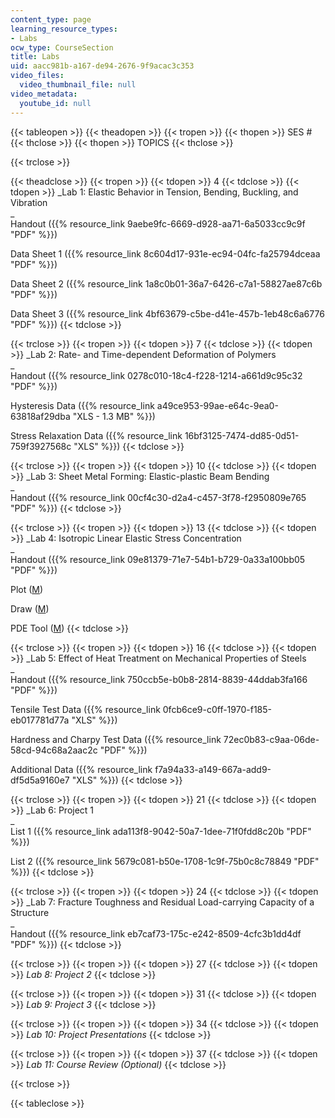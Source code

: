 ```yaml
---
content_type: page
learning_resource_types:
- Labs
ocw_type: CourseSection
title: Labs
uid: aacc981b-a167-de94-2676-9f9acac3c353
video_files:
  video_thumbnail_file: null
video_metadata:
  youtube_id: null
---
```


{{< tableopen >}}
{{< theadopen >}}
{{< tropen >}}
{{< thopen >}}
SES #
{{< thclose >}}
{{< thopen >}}
TOPICS
{{< thclose >}}

{{< trclose >}}

{{< theadclose >}}
{{< tropen >}}
{{< tdopen >}}
4
{{< tdclose >}}
{{< tdopen >}}
_Lab 1: Elastic Behavior in Tension, Bending, Buckling, and Vibration  
_  
Handout ({{% resource_link 9aebe9fc-6669-d928-aa71-6a5033cc9c9f "PDF" %}})  
  
Data Sheet 1 ({{% resource_link 8c604d17-931e-ec94-04fc-fa25794dceaa "PDF" %}})  
  
Data Sheet 2 ({{% resource_link 1a8c0b01-36a7-6426-c7a1-58827ae87c6b "PDF" %}})  
  
Data Sheet 3 ({{% resource_link 4bf63679-c5be-d41e-457b-1eb48c6a6776 "PDF" %}})
{{< tdclose >}}

{{< trclose >}}
{{< tropen >}}
{{< tdopen >}}
7
{{< tdclose >}}
{{< tdopen >}}
_Lab 2: Rate- and Time-dependent Deformation of Polymers  
_  
Handout ({{% resource_link 0278c010-18c4-f228-1214-a661d9c95c32 "PDF" %}})  
  
Hysteresis Data ({{% resource_link a49ce953-99ae-e64c-9ea0-63818af29dba "XLS - 1.3 MB" %}})  
  
Stress Relaxation Data ({{% resource_link 16bf3125-7474-dd85-0d51-759f3927568c "XLS" %}})
{{< tdclose >}}

{{< trclose >}}
{{< tropen >}}
{{< tdopen >}}
10
{{< tdclose >}}
{{< tdopen >}}
_Lab 3: Sheet Metal Forming: Elastic-plastic Beam Bending  
_  
Handout ({{% resource_link 00cf4c30-d2a4-c457-3f78-f2950809e765 "PDF" %}})
{{< tdclose >}}

{{< trclose >}}
{{< tropen >}}
{{< tdopen >}}
13
{{< tdclose >}}
{{< tdopen >}}
_Lab 4: Isotropic Linear Elastic Stress Concentration  
_  
Handout ({{% resource_link 09e81379-71e7-54b1-b729-0a33a100bb05 "PDF" %}})  
  
Plot ([M](/courses/mechanical-engineering/2-002-mechanics-and-materials-ii-spring-2004/labs/PDEPlotCut.m))  
  
Draw ([M](/courses/mechanical-engineering/2-002-mechanics-and-materials-ii-spring-2004/labs/PDESpecDraw.m))  
  
PDE Tool ([M](/courses/mechanical-engineering/2-002-mechanics-and-materials-ii-spring-2004/labs/pdetool.m))
{{< tdclose >}}

{{< trclose >}}
{{< tropen >}}
{{< tdopen >}}
16
{{< tdclose >}}
{{< tdopen >}}
_Lab 5: Effect of Heat Treatment on Mechanical Properties of Steels  
_  
Handout ({{% resource_link 750ccb5e-b0b8-2814-8839-44ddab3fa166 "PDF" %}})  
  
Tensile Test Data ({{% resource_link 0fcb6ce9-c0ff-1970-f185-eb017781d77a "XLS" %}})  
  
Hardness and Charpy Test Data ({{% resource_link 72ec0b83-c9aa-06de-58cd-94c68a2aac2c "PDF" %}})  
  
Additional Data ({{% resource_link f7a94a33-a149-667a-add9-df5d5a9160e7 "XLS" %}})
{{< tdclose >}}

{{< trclose >}}
{{< tropen >}}
{{< tdopen >}}
21
{{< tdclose >}}
{{< tdopen >}}
_Lab 6: Project 1  
_  
List 1 ({{% resource_link ada113f8-9042-50a7-1dee-71f0fdd8c20b "PDF" %}})  
  
List 2 ({{% resource_link 5679c081-b50e-1708-1c9f-75b0c8c78849 "PDF" %}})
{{< tdclose >}}

{{< trclose >}}
{{< tropen >}}
{{< tdopen >}}
24
{{< tdclose >}}
{{< tdopen >}}
_Lab 7: Fracture Toughness and Residual Load-carrying Capacity of a Structure  
_  
Handout ({{% resource_link eb7caf73-175c-e242-8509-4cfc3b1dd4df "PDF" %}})
{{< tdclose >}}

{{< trclose >}}
{{< tropen >}}
{{< tdopen >}}
27
{{< tdclose >}}
{{< tdopen >}}
_Lab 8: Project 2_
{{< tdclose >}}

{{< trclose >}}
{{< tropen >}}
{{< tdopen >}}
31
{{< tdclose >}}
{{< tdopen >}}
_Lab 9: Project 3_
{{< tdclose >}}

{{< trclose >}}
{{< tropen >}}
{{< tdopen >}}
34
{{< tdclose >}}
{{< tdopen >}}
_Lab 10: Project Presentations_
{{< tdclose >}}

{{< trclose >}}
{{< tropen >}}
{{< tdopen >}}
37
{{< tdclose >}}
{{< tdopen >}}
_Lab 11: Course Review (Optional)_
{{< tdclose >}}

{{< trclose >}}

{{< tableclose >}}